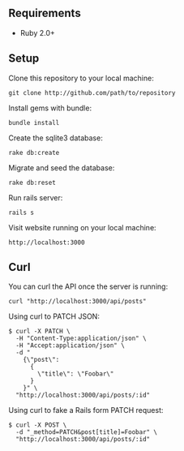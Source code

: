 ## Requirements

- Ruby 2.0+

## Setup

Clone this repository to your local machine:

    git clone http://github.com/path/to/repository

Install gems with bundle:

    bundle install

Create the sqlite3 database:

    rake db:create

Migrate and seed the database:

    rake db:reset

Run rails server:

    rails s

Visit website running on your local machine:

    http://localhost:3000

## Curl

You can curl the API once the server is running:

    curl "http://localhost:3000/api/posts"

Using curl to PATCH JSON:
```
$ curl -X PATCH \
  -H "Content-Type:application/json" \
  -H "Accept:application/json" \
  -d "
    {\"post\":
      {
        \"title\": \"Foobar\"
      }
    }" \
  "http://localhost:3000/api/posts/:id"
```

Using curl to fake a Rails form PATCH request:
```
$ curl -X POST \
  -d "_method=PATCH&post[title]=Foobar" \
  "http://localhost:3000/api/posts/:id"
```
